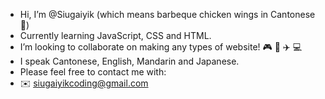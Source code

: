 - Hi, I’m @Siugaiyik (which means barbeque chicken wings in Cantonese🐔)
- Currently learning JavaScript, CSS and HTML.
- I’m looking to collaborate on making any types of website! 🎮 👗 ✈️ 💻
- I speak Cantonese, English, Mandarin and Japanese.
- Please feel free to contact me with:
- ✉️ siugaiyikcoding@gmail.com


<!---
Siugaiyik/Siugaiyik is a ✨ special ✨ repository because its `README.md` (this file) appears on your GitHub profile.
You can click the Preview link to take a look at your changes.
--->
